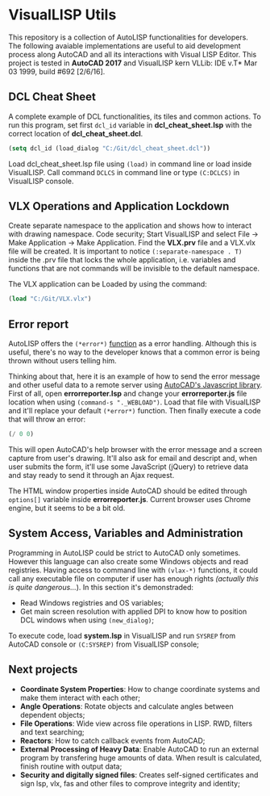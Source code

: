 # VisualLISP Utils

This repository is a collection of AutoLISP functionalities for developers. The following avaiable implementations are useful to aid development process along AutoCAD and all its interactions with Visual LISP Editor. This project is tested in **AutoCAD 2017** and VisualLISP kern VLLib: IDE v.T* Mar 03 1999, build #692 [2/6/16].

## DCL Cheat Sheet
A complete example of DCL functionalities, its tiles and common actions. To run this program, set first `dcl_id` variable in **dcl_cheat_sheet.lsp** with the correct location of **dcl_cheat_sheet.dcl**.
```lisp
(setq dcl_id (load_dialog "C:/Git/dcl_cheat_sheet.dcl"))
```
Load dcl_cheat_sheet.lsp file using `(load)` in command line or load inside VisualLISP. Call command `DCLCS` in command line or type `(C:DCLCS)` in VisualLISP console.

## VLX Operations and Application Lockdown
Create separate namespace to the application and shows how to interact with drawing namespace. Code security;
Start VisualLISP and select File -> Make Application -> Make Application. Find the **VLX.prv** file  and a VLX.vlx file will be created. It is important to notice `(:separate-namespace . T)` inside the .prv file that locks the whole application, i.e. variables and functions that are not commands will be invisible to the default namespace.

The VLX application can be Loaded by using the command:
```lisp
(load "C:/Git/VLX.vlx")
```

## Error report
AutoLISP offers the `(*error*)` [function](https://knowledge.autodesk.com/search-result/caas/CloudHelp/cloudhelp/2016/ENU/AutoCAD-AutoLISP/files/GUID-CF913180-17CC-43C7-B89F-3BC82FFBEFB9-htm.html) as a error handling. Although this is useful, there's no way to the developer knows that a common error is being thrown without users telling him.

Thinking about that, here it is an example of how to send the error message and other useful data to a remote server using [AutoCAD's Javascript library](https://df-prod.autocad360.com/jsapi/v3/GettingStart/index.html). First of all, open **errorreporter.lsp** and change your **errorreporter.js** file location when using `(command-s "._WEBLOAD")`. Load that file with VisualLISP and it'll replace your default `(*error*)` function. Then finally execute a code that will throw an error:
```lisp
(/ 0 0)
```
This will open AutoCAD's help browser with the error message and a screen capture from user's drawing. It'll also ask for email and descript and, when user submits the form, it'll use some JavaScript (jQuery) to retrieve data and stay ready to send it through an Ajax request.

The HTML window properties inside AutoCAD should be edited through `options[]` variable inside **errorreporter.js**. Current browser uses Chrome engine, but it seems to be a bit old.

## System Access, Variables and Administration
Programming in AutoLISP could be strict to AutoCAD only sometimes. However this language can also create some Windows objects and read registries. Having access to command line with `(vlax-*)` functions, it could call any executable file on computer if user has enough rights *(actually this is quite dangerous...*). 
In this section it's demonstraded:
- Read Windows registries and OS variables;
- Get main screen resolution with applied DPI to know how to position DCL windows when using `(new_dialog)`;

To execute code, load **system.lsp** in VisualLISP and run `SYSREP` from AutoCAD console or `(C:SYSREP)` from VisualLISP console;

## Next projects
- **Coordinate System Properties**: How to change coordinate systems and make them interact with each other;
- **Angle Operations**: Rotate objects and calculate angles between dependent objects;
- **File Operations**: Wide view across file operations in LISP. RWD, filters and text searching;
- **Reactors**: How to catch callback events from AutoCAD;
- **External Processing of Heavy Data**: Enable AutoCAD to run an external program by transfering huge amounts of data. When result is calculated, finish routine with output data;
- **Security and digitally signed files**: Creates self-signed certificates and sign lsp, vlx, fas and other files to comprove integrity and identity;